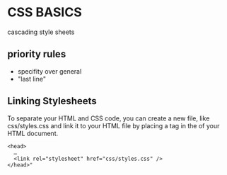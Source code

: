 # CSS BASICS

cascading style sheets

## priority rules

- specifity over general
- "last line"

## Linking Stylesheets

To separate your HTML and CSS code, you can create a new file, like css/styles.css and link it to your HTML file by placing a <link> tag in the <head> of your HTML document.

```
<head>
  …
  <link rel="stylesheet" href="css/styles.css" />
</head>"
```
